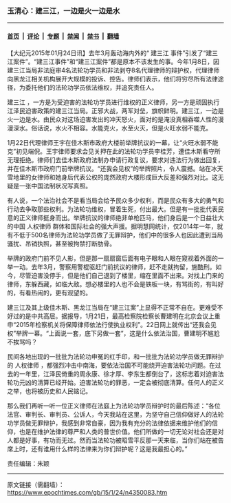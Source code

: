 ### 玉清心：建三江，一边是火一边是水

---

#### [首页](../../../..?n4350083) &nbsp;|&nbsp; [评论](../../../../../epoch-comment?n4350083) &nbsp;|&nbsp; [专题](../../../../../epoch-special?n4350083) &nbsp;|&nbsp; [禁闻](../../../../../epoch-news?n4350083) &nbsp;|&nbsp; [禁书](../../../../../books?n4350083) &nbsp;|&nbsp; [翻墙](https://github.com/gfw-breaker/nogfw/blob/master/README.md?n4350083)


<div class="post_content" id="artbody" itemprop="articleBody">
 <!-- article content begin -->
 <p>
  【大纪元2015年01月24日讯】去年3月轰动海内外的“
  <ok href="https://www.epochtimes.com/gb/tag/%E5%BB%BA%E4%B8%89%E6%B1%9F.html">
   建三江
  </ok>
  事件”引发了“建三江案件”。“建三江事件”和“建三江案件”都是原本不该发生的事。今年1月8日，因建三江当局非法庭审4名法轮功学员和非法剥夺8名代理律师的辩护权，代理律师向黑龙江相关机构展开大规模的投诉、控告。律师们表示，他们将穷尽所有法律途径，为委托他们的法轮功学员依法维权，并追究责任人。
 </p>
 <p>
  <ok href="https://www.epochtimes.com/gb/tag/%E5%BB%BA%E4%B8%89%E6%B1%9F.html">
   建三江
  </ok>
  ，一方是为受迫害的法轮功学员进行维权的正义律师，另一方是顽固执行江泽民迫害政策的建三江当局。正邪大战，两军对垒，旗帜鲜明。建三江，一边是火一边是水。由民众对这场迫害发出的冲天怒火，面对的是淹没真相吞噬人性的漫漫深水。俗话说，水火不相容。水能克火，水至火灭，但是火旺水弱不能克。
 </p>
 <p>
  1月22日代理律师王宇在佳木斯市政府大楼前举牌抗议的一幕，让“火旺水弱不能克”初见端倪。王宇律师要求会见关押在此的法轮功学员李桂芳，遭佳木斯看守所无理拒绝。律师们去佳木斯政府法制办申请行政复议，要求对违法行为做出回复，并在佳木斯市政府门前举牌抗议。“还我会见权”的举牌照片，令人震撼。站在冰天雪地里的女律师和她身后代表公权的庞然政府大楼形成巨大反差和强烈对比。这无疑是一张中国法制状况写真照。
 </p>
 <p>
  有人说，一个法治社会不是看当局会给予民众多少权利，而是民众有多大的勇气和行动去争取那些权利。为法轮功维权，冒着生死，付出最大。但是有一批批代表民意的正义律师挺身而出。举牌抗议的律师绝非单枪匹马，他们身后是一个日益壮大的中国
  <ok href="https://www.epochtimes.com/gb/tag/%E4%BA%BA%E6%9D%83%E5%BE%8B%E5%B8%88.html">
   人权律师
  </ok>
  群体和国际社会的强大声援。据明慧网统计，仅2014年一年，就有不低于500名律师为法轮功学员做了无罪辩护，他们中的很多人也因此遭到当局骚扰、吊销执照，甚至被拘禁打断肋骨。
 </p>
 <p>
  举牌的政府门前不见人影，但是那一扇扇窗后面有电子眼和人眼在窥视着外面的一举一动。去年3月，警察用警棍驱赶门前抗议的律师，赶不走就拘留，施酷刑。如今，尽管迫害没停手，但是他们自己退到了楼里，缩在里面不出来。对找上门来的律师，东躲西藏，如临大敌。想必楼里的人也不会是铁板一块，有骂街的，有叫好的，有看热闹的，更有观望的。
 </p>
 <p>
  建三江及其上级佳木斯、黑龙江当局在“建三江案”上显得不正常不自在。更难受不好过的是中共高层。据报导，1月21日，最高检察院检察长曹建明在北京会议上重申“2015年检察机关将保障律师依法行使执业权利”。22日网上就传出“还我会见权”举牌一幕。“上面说一套，底下另做一套”，这是什么依法治国，曹建明不尴尬不挨骂吗？
 </p>
 <p>
  民间各地出现的一批批为法轮功申冤的红手印，和一批批为法轮功学员做无罪辩护的
  <ok href="https://www.epochtimes.com/gb/tag/%E4%BA%BA%E6%9D%83%E5%BE%8B%E5%B8%88.html">
   人权律师
  </ok>
  ，都强烈冲击中南海，要依法治国不可能绕开迫害法轮功问题。在过去的一年里，江泽民倚重的周永康、徐才厚、李东生都倒台了，这标志着对迫害法轮功元凶的清算已经开始。迫害法轮功的罪恶，一定会被彻底清算。任何人的正义之举，也将被历史和人民铭记。
 </p>
 <p>
  那么我们再听一听一位正义律师在法庭上为法轮功学员辩护时的最后陈述：“各位法官、审判长、审判员、公诉人，今天我站在这里，为坚守自己信仰做好人的法轮功学员做无罪辩护，我感到非常自豪，因为我有充分的法律依据来维护他们的信仰，也是在维护法律的尊严和人类的普世价值。他们所做的一切无论对社会还是对人都是好事，有功而无过。然而当法轮功被昭雪平反那一天来临，当你们站在被告席上时，还有谁用什么样的法律来为你们辩护呢？这是我最担心的。”
 </p>
 <p>
  责任编辑：朱颖
 </p>
 <!-- article content end -->
 <div id="below_article_ad">
 </div>
</div>


---

原文链接（需翻墙）：https://www.epochtimes.com/gb/15/1/24/n4350083.htm